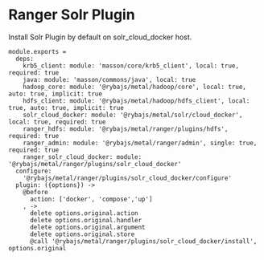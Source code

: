 # Ranger Solr Plugin
Install Solr Plugin by default on solr_cloud_docker host.

    module.exports =
      deps:
        krb5_client: module: 'masson/core/krb5_client', local: true, required: true
        java: module: 'masson/commons/java', local: true
        hadoop_core: module: '@rybajs/metal/hadoop/core', local: true, auto: true, implicit: true
        hdfs_client: module: '@rybajs/metal/hadoop/hdfs_client', local: true, auto: true, implicit: true
        solr_cloud_docker: module: '@rybajs/metal/solr/cloud_docker', local: true, required: true
        ranger_hdfs: module: '@rybajs/metal/ranger/plugins/hdfs', required: true
        ranger_admin: module: '@rybajs/metal/ranger/admin', single: true, required: true
        ranger_solr_cloud_docker: module: '@rybajs/metal/ranger/plugins/solr_cloud_docker'
      configure:
        '@rybajs/metal/ranger/plugins/solr_cloud_docker/configure'
      plugin: ({options}) ->
        @before
          action: ['docker', 'compose','up']
        , ->
          delete options.original.action
          delete options.original.handler
          delete options.original.argument
          delete options.original.store
          @call '@rybajs/metal/ranger/plugins/solr_cloud_docker/install', options.original
